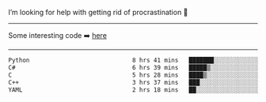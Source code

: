 I’m looking for help with getting rid of procrastination 🤔

-----

Some interesting code :arrow_right: [here](https://github.com/zhen8838/playground)

-----

<!--START_SECTION:waka-->

```txt
Python                             8 hrs 41 mins   ███████░░░░░░░░░░░░░░░░░░   28.50 %
C#                                 6 hrs 39 mins   █████▒░░░░░░░░░░░░░░░░░░░   21.81 %
C                                  5 hrs 28 mins   ████▒░░░░░░░░░░░░░░░░░░░░   17.96 %
C++                                3 hrs 37 mins   ███░░░░░░░░░░░░░░░░░░░░░░   11.88 %
YAML                               2 hrs 18 mins   ██░░░░░░░░░░░░░░░░░░░░░░░   07.56 %
```

<!--END_SECTION:waka-->

<!--
**zhen8838/zhen8838** is a ✨ _special_ ✨ repository because its `README.md` (this file) appears on your GitHub profile.

Here are some ideas to get you started:

- 🔭 I’m currently working on ...
- 🌱 I’m currently learning ...
- 👯 I’m looking to collaborate on ...
 ...
- 💬 Ask me about ...
- 📫 How to reach me: ...
- 😄 Pronouns: ...
- ⚡ Fun fact: ...
-->
